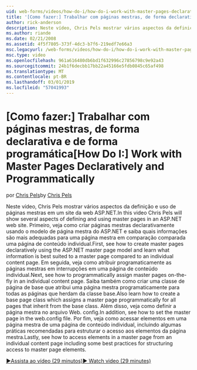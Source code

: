 ```yaml
---
uid: web-forms/videos/how-do-i/how-do-i-work-with-master-pages-declaratively-and-programmatically
title: '[Como fazer:] Trabalhar com páginas mestras, de forma declarativa e de forma programática | Microsoft Docs'
author: rick-anderson
description: Neste vídeo, Chris Pels mostrar vários aspectos da definição e uso de páginas mestras em um site da web ASP.NET. Primeiro, consulte como criar páginas mestras declarati...
ms.author: riande
ms.date: 02/21/2008
ms.assetid: 4f5f7805-373f-4dc3-b7f6-219edf7e66a3
msc.legacyurl: /web-forms/videos/how-do-i/how-do-i-work-with-master-pages-declaratively-and-programmatically
msc.type: video
ms.openlocfilehash: 961a616480db6bd1f632996c27856798c9e92a43
ms.sourcegitcommit: 24b1f6decbb17bb22a45166e5fdb0845c65af498
ms.translationtype: MT
ms.contentlocale: pt-BR
ms.lasthandoff: 03/01/2019
ms.locfileid: "57041993"
---
```

<a name="how-do-i-work-with-master-pages-declaratively-and-programmatically"></a><span data-ttu-id="2172e-104">[Como fazer:] Trabalhar com páginas mestras, de forma declarativa e de forma programática</span><span class="sxs-lookup"><span data-stu-id="2172e-104">[How Do I:] Work with Master Pages Declaratively and Programmatically</span></span>
====================
<span data-ttu-id="2172e-105">por [Chris Pels](https://twitter.com/chrispels)</span><span class="sxs-lookup"><span data-stu-id="2172e-105">by [Chris Pels](https://twitter.com/chrispels)</span></span>

<span data-ttu-id="2172e-106">Neste vídeo, Chris Pels mostrar vários aspectos da definição e uso de páginas mestras em um site da web ASP.NET.</span><span class="sxs-lookup"><span data-stu-id="2172e-106">In this video Chris Pels will show several aspects of defining and using master pages in an ASP.NET web site.</span></span> <span data-ttu-id="2172e-107">Primeiro, veja como criar páginas mestras declarativamente usando o modelo de página mestra do ASP.NET e saiba quais informações são mais adequadas para uma página mestra em comparação comparada uma página de conteúdo individual.</span><span class="sxs-lookup"><span data-stu-id="2172e-107">First, see how to create master pages declaratively using the ASP.NET master page model and learn what information is best suited to a master page compared to an individual content page.</span></span> <span data-ttu-id="2172e-108">Em seguida, veja como atribuir programaticamente as páginas mestras em interrupções em uma página de conteúdo individual.</span><span class="sxs-lookup"><span data-stu-id="2172e-108">Next, see how to programmatically assign master pages on-the-fly in an individual content page.</span></span> <span data-ttu-id="2172e-109">Saiba também como criar uma classe de página de base que atribui uma página mestra programaticamente para todas as páginas que herdam da classe base.</span><span class="sxs-lookup"><span data-stu-id="2172e-109">Also learn how to create a base page class which assigns a master page programmatically for all pages that inherit from the base class.</span></span> <span data-ttu-id="2172e-110">Além disso, veja como definir a página mestra no arquivo Web. config.</span><span class="sxs-lookup"><span data-stu-id="2172e-110">In addition, see how to set the master page in the web.config file.</span></span> <span data-ttu-id="2172e-111">Por fim, veja como acessar elementos em uma página mestra de uma página de conteúdo individual, incluindo algumas práticas recomendadas para estruturar o acesso aos elementos da página mestra.</span><span class="sxs-lookup"><span data-stu-id="2172e-111">Lastly, see how to access elements in a master page from an individual content page including some best practices for structuring access to master page elements.</span></span>

[<span data-ttu-id="2172e-112">&#9654;Assista ao vídeo (29 minutos)</span><span class="sxs-lookup"><span data-stu-id="2172e-112">&#9654; Watch video (29 minutes)</span></span>](https://channel9.msdn.com/Blogs/ASP-NET-Site-Videos/how-do-i-work-with-master-pages-declaratively-and-programmatically)
